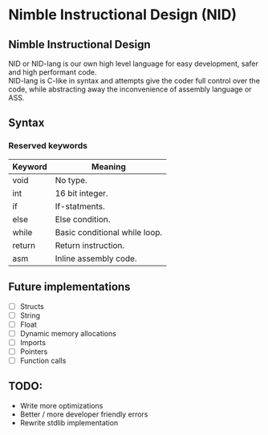 # Nimble Instructional Design (NID)

## Nimble Instructional Design
NID or NID-lang is our own high level language for easy development, safer and high performant code.  
NID-lang is C-like in syntax and attempts give the coder full control over the code, while abstracting away
the inconvenience of assembly language or ASS.

## Syntax
### Reserved keywords
| Keyword | Meaning  |
| ------- | -------- |
| void    | No type.                      |
| int     | 16 bit integer.               |
| if      | If-statments.                 |
| else    | Else condition.               |
| while   | Basic conditional while loop. |
| return  | Return instruction.           |
| asm     | Inline assembly code.         |

## Future implementations
 - [ ] Structs
 - [ ] String
 - [ ] Float
 - [ ] Dynamic memory allocations
 - [ ] Imports
 - [ ] Pointers
 - [ ] Function calls

## TODO:
 - Write more optimizations
 - Better / more developer friendly errors
 - Rewrite stdlib implementation
